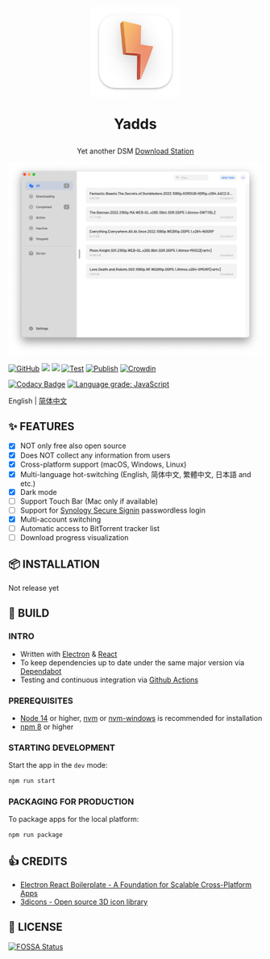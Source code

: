 <div align="center">
  <h1>
    <img src="./assets/icon_darwin.png" width="180px" height="180px"/>
    <p>Yadds</p>
  </h1>
  <p>Yet another DSM <a href="https://www.synology.com/en-us/dsm/packages/DownloadStation">Download Station</a></p>
  <img src="./screenshots/hero_early_preview.png" />
</div>

[![GitHub](https://img.shields.io/github/license/shensven/Yadds)](./LICENSE)
[![](https://img.shields.io/github/package-json/dependency-version/shensven/Yadds/dev/electron)](./package.json)
[![](https://img.shields.io/github/package-json/dependency-version/shensven/Yadds/react)](./package.json)
[![Test](https://github.com/shensven/Yadds/actions/workflows/test.yml/badge.svg?branch=dev)](https://github.com/shensven/Yadds/actions/workflows/test.yml)
[![Publish](https://github.com/shensven/Yadds/actions/workflows/publish.yml/badge.svg?branch=main)](https://github.com/shensven/Yadds/actions/workflows/publish.yml)
[![Crowdin](https://badges.crowdin.net/yadds/localized.svg)](https://crowdin.com/project/yadds)

[![Codacy Badge](https://api.codacy.com/project/badge/Grade/2c554add7a15405094f0433d1c903f41)](https://app.codacy.com/gh/shensven/Yadds?utm_source=github.com&utm_medium=referral&utm_content=shensven/Yadds&utm_campaign=Badge_Grade_Settings)
[![Language grade: JavaScript](https://img.shields.io/lgtm/grade/javascript/g/shensven/Yadds.svg?logo=lgtm&logoWidth=18)](https://lgtm.com/projects/g/shensven/Yadds/context:javascript)

English | [简体中文](./README-zh-hans.md)

## ✨ FEATURES

- [x] NOT only free also open source
- [x] Does NOT collect any information from users
- [x] Cross-platform support (macOS, Windows, Linux)
- [x] Multi-language hot-switching (English, 简体中文, 繁體中文, 日本語 and etc.)
- [x] Dark mode
- [ ] Support Touch Bar (Mac only if available)
- [ ] Support for [Synology Secure Signin](https://www.synology.com/en-us/dsm/packages/SecureSignIn) passwordless login
- [x] Multi-account switching
- [ ] Automatic access to BitTorrent tracker list
- [ ] Download progress visualization

## 📦 INSTALLATION

Not release yet

## 🔨 BUILD

### INTRO

- Written with [Electron](https://www.electronjs.org/) & [React](https://reactjs.org/)
- To keep dependencies up to date under the same major version via [Dependabot](https://github.com/features/security/software-supply-chain)
- Testing and continuous integration via [Github Actions](https://github.com/shensven/Readhubn/actions)

### PREREQUISITES

- [Node 14](https://nodejs.org) or higher, [nvm](https://github.com/nvm-sh/nvm) or [nvm-windows](https://github.com/coreybutler/nvm-windows) is recommended for installation
- [npm 8](https://www.npmjs.com/package/npm) or higher

### STARTING DEVELOPMENT

Start the app in the `dev` mode:

```bash
npm run start
```

### PACKAGING FOR PRODUCTION

To package apps for the local platform:

```bash
npm run package
```

## 👍 CREDITS

- [Electron React Boilerplate - A Foundation for Scalable Cross-Platform Apps](https://github.com/electron-react-boilerplate/electron-react-boilerplate)
- [3dicons - Open source 3D icon library](https://3dicons.co/)

## 📜 LICENSE

[![FOSSA Status](https://app.fossa.com/api/projects/git%2Bgithub.com%2Fshensven%2FYadds.svg?type=large)](https://app.fossa.com/projects/git%2Bgithub.com%2Fshensven%2FYadds?ref=badge_large)
